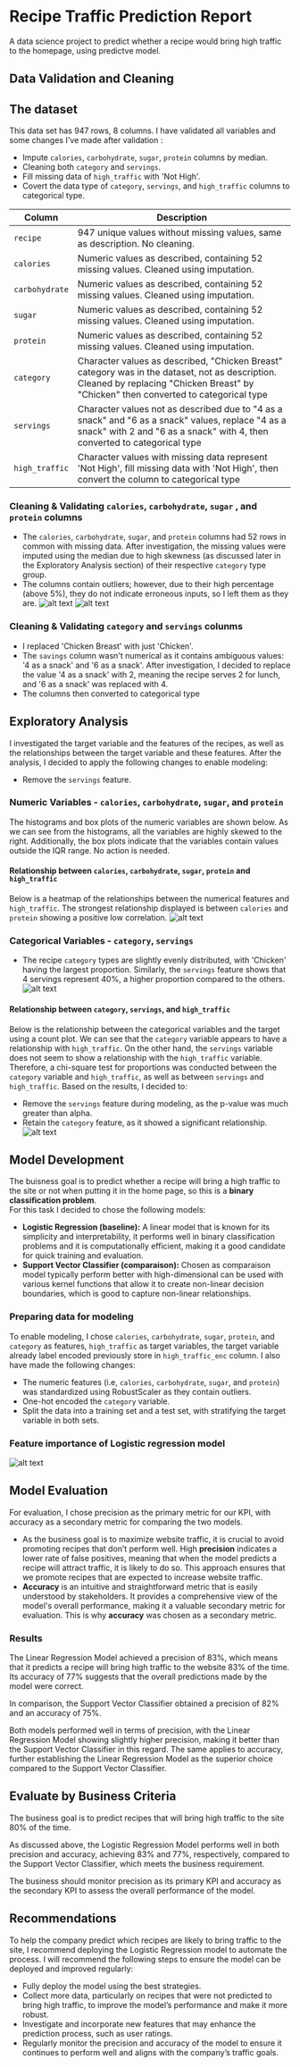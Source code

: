 # Recipe Traffic Prediction Report 

A data science project to predict whether a recipe would bring high traffic to the homepage, using predictve model.
## Data Validation and Cleaning
## The dataset
This data set has 947 rows, 8 columns. I have validated all variables and some changes I've made after validation :
- Impute `calories`, `carbohydrate`, `sugar`, `protein` columns by median.
- Cleaning both `category` and `servings`.
- Fill missing data of `high_traffic` with 'Not High'.
- Covert the data type of `category`, `servings`, and `high_traffic` columns to categorical type.

| Column | Description |
|--------|-------------|
| `recipe` | 947 unique values without missing values, same as description. No cleaning.|
| `calories` |  Numeric values as described, containing 52 missing values. Cleaned using imputation.|
| `carbohydrate` |Numeric values as described, containing 52 missing values. Cleaned using imputation.|
| `sugar` | Numeric values as described, containing 52 missing values. Cleaned using imputation.|
| `protein` | Numeric values as described, containing 52 missing values. Cleaned using imputation.|
| `category` | Character values as described, "Chicken Breast" category was in the dataset, not as description. Cleaned by replacing "Chicken Breast" by "Chicken" then converted to categorical type|
| `servings` | Character values not as described due to "4 as a snack" and "6 as a snack" values, replace "4 as a snack" with 2 and "6 as a snack" with 4, then converted to categorical type|
| `high_traffic` | Character values with missing data represent 'Not High', fill missing data with 'Not High', then convert the column to categorical type|
### Cleaning & Validating `calories`, `carbohydrate`, `sugar` , and `protein` columns
- The `calories`, `carbohydrate`, `sugar`, and `protein` columns had 52 rows in common with missing data. After investigation, the missing values were imputed using the median due to high skewness (as discussed later in the Exploratory Analysis section) of their respective `category` type group.
- The columns contain outliers; however, due to their high percentage (above 5%), they do not indicate erroneous inputs, so I left them as they are.
![alt text](assets/images/image.png)
![alt text](assets/images/image-1.png)
### Cleaning & Validating `category` and `servings` colunms
- I replaced 'Chicken Breast' with just 'Chicken'.
- The `savings` column wasn't numerical as it contains ambiguous values: '4 as a snack' and '6 as a snack'. After investigation, I decided to replace the value '4 as a snack' with 2, meaning the recipe serves 2 for lunch, and '6 as a snack' was replaced with 4.
- The columns then converted to categorical type
## Exploratory Analysis
I investigated the target variable and the features of the recipes, as well as the relationships between the target variable and these features. After the analysis, I decided to apply the following changes to enable modeling:

- Remove the `servings` feature.
### Numeric Variables - `calories`, `carbohydrate`, `sugar`, and `protein`
The histograms and box plots of the numeric variables are shown below. As we can see from the histograms, all the variables are highly skewed to the right. Additionally, the box plots indicate that the variables contain values outside the IQR range. No action is needed.
#### Relationship between `calories`, `carbohydrate`, `sugar`, `protein` and `high_traffic`
Below is a heatmap of the relationships between the numerical features and `high_traffic`. The strongest relationship displayed is between `calories` and `protein` showing a positive low correlation.
![alt text](assets/images/image-2.png)
### Categorical Variables - `category`, `servings`
- The recipe `category` types are slightly evenly distributed, with 'Chicken' having the largest proportion. Similarly, the `servings` feature shows that 4 servings represent 40%, a higher proportion compared to the others.
![alt text](assets/images/image-3.png)
#### Relationship between `category`, `servings`, and `high_traffic`
Below is the relationship between the categorical variables and the target using a count plot. We can see that the `category` variable appears to have a relationship with `high_traffic`. On the other hand, the `servings` variable does not seem to show a relationship with the `high_traffic` variable. Therefore, a chi-square test for proportions was conducted between the `category` variable and `high_traffic`, as well as between `servings` and `high_traffic`. Based on the results, I decided to:
- Remove the `servings` feature during modeling, as the p-value was much greater than alpha.
- Retain the `category` feature, as it showed a significant relationship.
![alt text](assets/images/image-4.png)
## Model Development
The buisness goal is to predict whether a recipe will bring a high traffic to the site or not when putting it in the home page, so this is a **binary classification problem**. <br> For this task I decided to chose the following models:
- **Logistic Regression (baseline):** A linear model that is known for its simplicity and interpretability, it performs well in binary classification problems and it is computationally efficient, making it a good candidate for quick training and evaluation.<br>
- **Support Vector Classifier (comparaison):** Chosen as comparaison model typically perform better with high-dimensional can be used with various kernel functions that allow it to create non-linear decision boundaries, which is good to capture non-linear relationships.
### Preparing data for modeling
To enable modeling, I chose `calories`, `carbohydrate`, `sugar`, `protein`, and `category` as features, `high_traffic` as target variables, the target variable already label encoded previously store in `high_traffic_enc` column. I also have made the following changes:

- The numeric features (i.e, `calories`, `carbohydrate`, `sugar`, and `protein`) was standardized using RobustScaler as they contain outliers.
- One-hot encoded the `category` variable.
- Split the data into a training set and a test set, with stratifying the target variable in both sets.
### Feature importance of Logistic regression model
![alt text](assets/images/image-5.png)
## Model Evaluation
For evaluation, I chose precision as the primary metric for our KPI, with accuracy as a secondary metric for comparing the two models.
- As the business goal is to maximize website traffic, it is crucial to avoid promoting recipes that don’t perform well. High **precision** indicates a lower rate of false positives, meaning that when the model predicts a recipe will attract traffic, it is likely to do so. This approach ensures that we promote recipes that are expected to increase website traffic.
- **Accuracy** is an intuitive and straightforward metric that is easily understood by stakeholders. It provides a comprehensive view of the model's overall performance, making it a valuable secondary metric for evaluation. This is why **accuracy** was chosen as a secondary metric.
### Results
The Linear Regression Model achieved a precision of 83%, which means that it predicts a recipe will bring high traffic to the website 83% of the time. Its accuracy of 77% suggests that the overall predictions made by the model were correct.

In comparison, the Support Vector Classifier obtained a precision of 82% and an accuracy of 75%.

Both models performed well in terms of precision, with the Linear Regression Model showing slightly higher precision, making it better than the Support Vector Classifier in this regard. The same applies to accuracy, further establishing the Linear Regression Model as the superior choice compared to the Support Vector Classifier.
## Evaluate by Business Criteria
The business goal is to predict recipes that will bring high traffic to the site 80% of the time.

As discussed above, the Logistic Regression Model performs well in both precision and accuracy, achieving 83% and 77%, respectively, compared to the Support Vector Classifier, which meets the business requirement.<br> 


The business should monitor precision as its primary KPI and accuracy as the secondary KPI to assess the overall performance of the model.
## Recommendations
To help the company predict which recipes are likely to bring traffic to the site, I recommend deploying the Logistic Regression model to automate the process. I will recommend the following steps to ensure the model can be deployed and improved regularly:
- Fully deploy the model using the best strategies.
- Collect more data, particularly on recipes that were not predicted to bring high traffic, to improve the model’s performance and make it more robust.
- Investigate and incorporate new features that may enhance the prediction process, such as user ratings.
- Regularly monitor the precision and accuracy of the model to ensure it continues to perform well and aligns with the company’s traffic goals.
